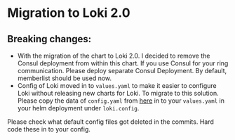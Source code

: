 # Migration to Loki 2.0

## Breaking changes:

- With the migration of the chart to Loki 2.0. I decided to remove the Consul deployment from within this chart. If you use Consul for your ring communication. Please deploy separate Consul Deployment. By default, memberlist should be used now.
- Config of Loki moved in to `values.yaml` to make it easier to configure Loki without releasing new charts for Loki. To migrate to this solution. Please copy the data of `config.yaml` from [here](https://github.com/Whyeasy/helm-charts/blob/loki-distributed-0.3.8/charts/distributed-loki/templates/config/loki-cm.yaml) in to your `values.yaml` in your helm deployment under `loki.config`.

Please check what default config files got deleted in the commits. Hard code these in to your config.
